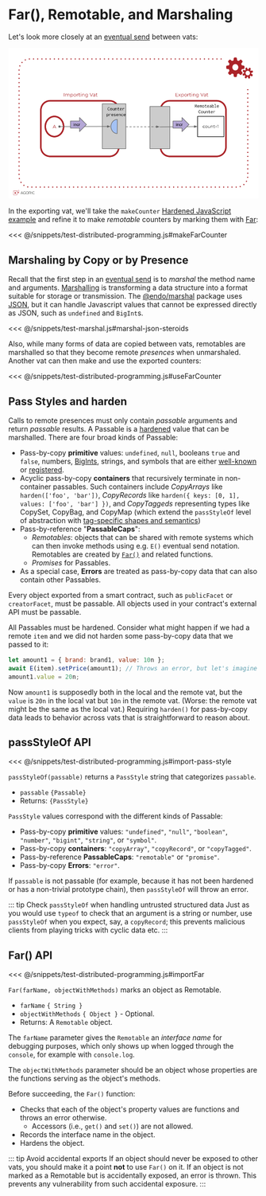 # Far(), Remotable, and Marshaling

Let's look more closely at an [eventual send](./eventual-send.md) between vats:

![counter remote presence](../assets/remote-presence-fig.svg)

In the exporting vat, we'll take the `makeCounter` [Hardened JavaScript example](./hardened-js.md#example-hardened-javascript-code) and refine it to make _remotable_ counters
by marking them with [Far](#far-api):

<<< @/snippets/test-distributed-programming.js#makeFarCounter

## Marshaling by Copy or by Presence

Recall that the first step in an [eventual send](./eventual-send.md#eventual-send) is
to _marshal_ the method name and arguments. [Marshalling](https://en.wikipedia.org/wiki/Marshalling_%28computer_science%29) is transforming a data structure into a format suitable for storage or transmission.
The [@endo/marshal](https://github.com/endojs/endo/tree/master/packages/marshal#readme) package uses [JSON](https://developer.mozilla.org/en-US/docs/Web/JavaScript/Reference/Global_Objects/JSON), but it can handle
Javascript values that cannot be expressed directly as JSON,
such as `undefined` and `BigInt`s.

<<< @/snippets/test-marshal.js#marshal-json-steroids

Also, while many forms of data are copied between vats,
remotables are marshalled so that they become remote _presences_ when unmarshaled.
Another vat can then make and use the exported counters:

<<< @/snippets/test-distributed-programming.js#useFarCounter

## Pass Styles and harden

Calls to remote presences must only contain _passable_ arguments and return _passable_ results.
A Passable is a [hardened](/glossary/#harden) value that can be marshalled.
There are four broad kinds of Passable:

- Pass-by-copy **primitive** values: `undefined`, `null`, booleans `true` and `false`, numbers,
  [BigInts](https://developer.mozilla.org/en-US/docs/Web/JavaScript/Reference/Global_Objects/BigInt),
  strings, and symbols that are either
  [well-known](https://developer.mozilla.org/en-US/docs/Web/JavaScript/Reference/Global_Objects/Symbol#well-known_symbols) or
  [registered](https://developer.mozilla.org/en-US/docs/Web/JavaScript/Reference/Global_Objects/Symbol#shared_symbols_in_the_global_symbol_registry).
- Acyclic pass-by-copy **containers** that recursively terminate in non-container passables.
  Such containers include _CopyArrays_ like `harden(['foo', 'bar'])`,
  _CopyRecords_ like `harden({ keys: [0, 1], values: ['foo', 'bar'] })`, and
  _CopyTaggeds_ representing types like CopySet, CopyBag, and CopyMap
  (which extend the `passStyleOf` level of abstraction with
  [tag-specific shapes and semantics](https://github.com/endojs/endo/blob/master/packages/patterns/docs/marshal-vs-patterns-level.md#kindof-vs-passstyleof))
- Pass-by-reference "**PassableCaps**":
  - _Remotables_: objects that can be shared with remote systems which can then
    invoke methods using e.g. `E()` eventual send notation. Remotables are created by [`Far()`](#far-api)
    and related functions.
  - _Promises_ for Passables.
- As a special case, **Errors** are treated as pass-by-copy data that can also contain other Passables.

Every object exported from a smart contract, such as `publicFacet` or
`creatorFacet`, must be passable. All objects used in your contract's external API must
be passable.

All Passables must be hardened. Consider what might happen if we had a remote `item` and we did not harden
some pass-by-copy data that we passed to it:

```js
let amount1 = { brand: brand1, value: 10n };
await E(item).setPrice(amount1); // Throws an error, but let's imagine it doesn't.
amount1.value = 20n;
```

Now `amount1` is supposedly both in the local and the remote vat, but the `value`
is `20n` in the local vat but `10n` in the remote vat. (Worse: the remote vat
might be the same as the local vat.) Requiring `harden()` for pass-by-copy
data leads to behavior across vats that is straightforward to reason about.

## passStyleOf API

<<< @/snippets/test-distributed-programming.js#import-pass-style

`passStyleOf(passable)` returns a `PassStyle` string that categorizes `passable`.

- `passable` `{Passable}`
- Returns: `{PassStyle}`

`PassStyle` values correspond with the different kinds of Passable:
- Pass-by-copy **primitive** values: `"undefined"`, `"null"`, `"boolean"`, `"number"`, `"bigint"`, `"string"`, or `"symbol"`.
- Pass-by-copy **containers**: `"copyArray"`, `"copyRecord"`, or `"copyTagged"`.
- Pass-by-reference **PassableCaps**: `"remotable"` or `"promise"`.
- Pass-by-copy **Errors**: `"error"`.

If `passable` is not passable (for example, because it has not been hardened or has
a non-trivial prototype chain), then `passStyleOf` will throw an error.

::: tip Check `passStyleOf` when handling untrusted structured data
Just as you would use `typeof` to check that an argument is
a string or number, use `passStyleOf` when you expect, say, a `copyRecord`;
this prevents malicious clients from playing tricks with cyclic data etc.
:::

## Far() API

<<< @/snippets/test-distributed-programming.js#importFar

`Far(farName, objectWithMethods)` marks an object as Remotable.

- `farName` `{ String }`
- `objectWithMethods` `{ Object }` - Optional.
- Returns: A `Remotable` object.

The `farName` parameter gives the `Remotable` an _interface name_ for debugging purposes, which only shows
up when logged through the `console`, for example with `console.log`.

The `objectWithMethods` parameter should be an object whose properties are the functions serving
as the object's methods.

Before succeeding, the `Far()` function:

- Checks that each of the object's property values are functions and throws an error otherwise.
  - Accessors (i.e., `get()` and `set()`) are not allowed.
- Records the interface name in the object.
- Hardens the object.

::: tip Avoid accidental exports
If an object should never be exposed to other vats, you should make it
a point **not** to use `Far()` on it. If an object is not marked as a Remotable but is accidentally
exposed, an error is thrown. This prevents any vulnerability from such accidental exposure.
:::
